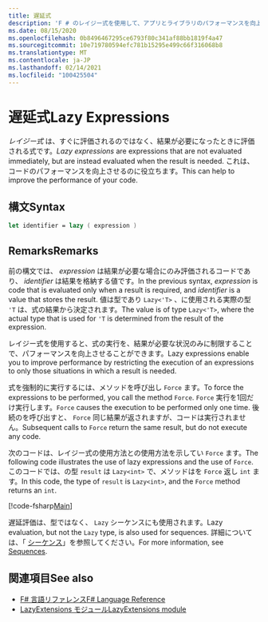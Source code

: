 ```yaml
---
title: 遅延式
description: 'F # のレイジー式を使用して、アプリとライブラリのパフォーマンスを向上させる方法について説明します。'
ms.date: 08/15/2020
ms.openlocfilehash: 0b8496467295ce6793f80c341af88bb1819f4a47
ms.sourcegitcommit: 10e719780594efc781b15295e499c66f316068b8
ms.translationtype: MT
ms.contentlocale: ja-JP
ms.lasthandoff: 02/14/2021
ms.locfileid: "100425504"
---
```

# <a name="lazy-expressions"></a><span data-ttu-id="6fd6b-103">遅延式</span><span class="sxs-lookup"><span data-stu-id="6fd6b-103">Lazy Expressions</span></span>

<span data-ttu-id="6fd6b-104">*レイジー式* は、すぐに評価されるのではなく、結果が必要になったときに評価される式です。</span><span class="sxs-lookup"><span data-stu-id="6fd6b-104">*Lazy expressions* are expressions that are not evaluated immediately, but are instead evaluated when the result is needed.</span></span> <span data-ttu-id="6fd6b-105">これは、コードのパフォーマンスを向上させるのに役立ちます。</span><span class="sxs-lookup"><span data-stu-id="6fd6b-105">This can help to improve the performance of your code.</span></span>

## <a name="syntax"></a><span data-ttu-id="6fd6b-106">構文</span><span class="sxs-lookup"><span data-stu-id="6fd6b-106">Syntax</span></span>

```fsharp
let identifier = lazy ( expression )
```

## <a name="remarks"></a><span data-ttu-id="6fd6b-107">Remarks</span><span class="sxs-lookup"><span data-stu-id="6fd6b-107">Remarks</span></span>

<span data-ttu-id="6fd6b-108">前の構文では、 *expression* は結果が必要な場合にのみ評価されるコードであり、 *identifier* は結果を格納する値です。</span><span class="sxs-lookup"><span data-stu-id="6fd6b-108">In the previous syntax, *expression* is code that is evaluated only when a result is required, and *identifier* is a value that stores the result.</span></span> <span data-ttu-id="6fd6b-109">値は型であり `Lazy<'T>` 、に使用される実際の型 `'T` は、式の結果から決定されます。</span><span class="sxs-lookup"><span data-stu-id="6fd6b-109">The value is of type `Lazy<'T>`, where the actual type that is used for `'T` is determined from the result of the expression.</span></span>

<span data-ttu-id="6fd6b-110">レイジー式を使用すると、式の実行を、結果が必要な状況のみに制限することで、パフォーマンスを向上させることができます。</span><span class="sxs-lookup"><span data-stu-id="6fd6b-110">Lazy expressions enable you to improve performance by restricting the execution of an expressions to only those situations in which a result is needed.</span></span>

<span data-ttu-id="6fd6b-111">式を強制的に実行するには、メソッドを呼び出し `Force` ます。</span><span class="sxs-lookup"><span data-stu-id="6fd6b-111">To force the expressions to be performed, you call the method `Force`.</span></span> <span data-ttu-id="6fd6b-112">`Force` 実行を1回だけ実行します。</span><span class="sxs-lookup"><span data-stu-id="6fd6b-112">`Force` causes the execution to be performed only one time.</span></span> <span data-ttu-id="6fd6b-113">後続のを呼び出すと、 `Force` 同じ結果が返されますが、コードは実行されません。</span><span class="sxs-lookup"><span data-stu-id="6fd6b-113">Subsequent calls to `Force` return the same result, but do not execute any code.</span></span>

<span data-ttu-id="6fd6b-114">次のコードは、レイジー式の使用方法との使用方法を示してい `Force` ます。</span><span class="sxs-lookup"><span data-stu-id="6fd6b-114">The following code illustrates the use of lazy expressions and the use of `Force`.</span></span> <span data-ttu-id="6fd6b-115">このコードでは、の型 `result` は `Lazy<int>` で、メソッドはを `Force` 返し `int` ます。</span><span class="sxs-lookup"><span data-stu-id="6fd6b-115">In this code, the type of `result` is `Lazy<int>`, and the `Force` method returns an `int`.</span></span>

[!code-fsharp[Main](~/samples/snippets/fsharp/lang-ref-2/snippet73011.fs)]

<span data-ttu-id="6fd6b-116">遅延評価は、型ではなく、 `Lazy` シーケンスにも使用されます。</span><span class="sxs-lookup"><span data-stu-id="6fd6b-116">Lazy evaluation, but not the `Lazy` type, is also used for sequences.</span></span> <span data-ttu-id="6fd6b-117">詳細については、「 [シーケンス](sequences.md)」を参照してください。</span><span class="sxs-lookup"><span data-stu-id="6fd6b-117">For more information, see [Sequences](sequences.md).</span></span>

## <a name="see-also"></a><span data-ttu-id="6fd6b-118">関連項目</span><span class="sxs-lookup"><span data-stu-id="6fd6b-118">See also</span></span>

- [<span data-ttu-id="6fd6b-119">F# 言語リファレンス</span><span class="sxs-lookup"><span data-stu-id="6fd6b-119">F# Language Reference</span></span>](index.md)
- [<span data-ttu-id="6fd6b-120">LazyExtensions モジュール</span><span class="sxs-lookup"><span data-stu-id="6fd6b-120">LazyExtensions module</span></span>](https://fsharp.github.io/fsharp-core-docs/reference/fsharp-control-lazyextensions.html)
